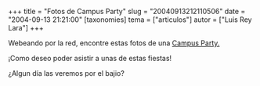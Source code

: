 +++
title = "Fotos de Campus Party"
slug = "20040913212110506"
date = "2004-09-13 21:21:00"
[taxonomies]
tema = ["articulos"]
autor = ["Luis Rey Lara"]
+++

Webeando por la red, encontre estas fotos de una [Campus
Party.](http://www.yonkis.com/imagenes00/campus04/campus1.htm)

¡Como deseo poder asistir a unas de estas fiestas!  

¿Algun día las veremos por el bajio?

